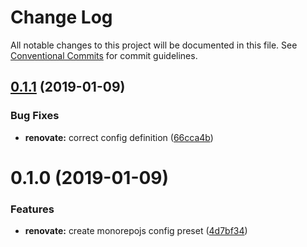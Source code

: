 # Change Log

All notable changes to this project will be documented in this file.
See [Conventional Commits](https://conventionalcommits.org) for commit guidelines.

## [0.1.1](https://github.com/monorepojs/monorepojs/compare/@monorepojs/renovate-config@0.1.0...@monorepojs/renovate-config@0.1.1) (2019-01-09)


### Bug Fixes

* **renovate:** correct config definition ([66cca4b](https://github.com/monorepojs/monorepojs/commit/66cca4b))





# 0.1.0 (2019-01-09)


### Features

* **renovate:** create monorepojs config preset ([4d7bf34](https://github.com/monorepojs/monorepojs/commit/4d7bf34))

